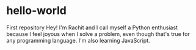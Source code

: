 # hello-world
First repository
Hey! I'm Rachit and I call myself a Python enthusiast because I feel joyous when I solve a problem, even though that's true for any programming language. I'm also learning JavaScript.
